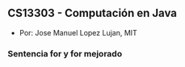 ## CS13303 - Computación en Java
- Por: Jose Manuel Lopez Lujan, MIT

### Sentencia for y for mejorado 
